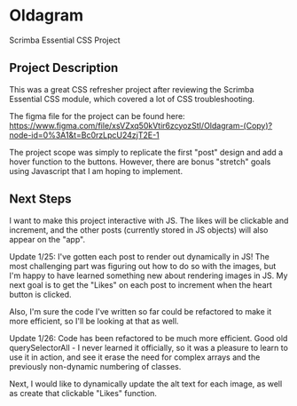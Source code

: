 # Oldagram
 Scrimba Essential CSS Project

## Project Description

This was a great CSS refresher project after reviewing the Scrimba Essential CSS module, which covered a lot of CSS troubleshooting.

The figma file for the project can be found here: https://www.figma.com/file/xsVZxq50kVtir6zcyozStI/Oldagram-(Copy)?node-id=0%3A1&t=Bc0rzLpcU24zjT2E-1

The project scope was simply to replicate the first "post" design and add a hover function to the buttons. However, there are bonus "stretch" goals using Javascript that I am hoping to implement.  

## Next Steps

I want to make this project interactive with JS. The likes will be clickable and increment, and the other posts (currently stored in JS objects) will also appear on the "app". 

Update 1/25: I've gotten each post to render out dynamically in JS! The most challenging part was figuring out how to do so with the images, but I'm happy to have learned something new about rendering images in JS. My next goal is to get the "Likes" on each post to increment when the heart button is clicked. 

Also, I'm sure the code I've written so far could be refactored to make it more efficient, so I'll be looking at that as well. 

Update 1/26: Code has been refactored to be much more efficient. Good old querySelectorAll - I never learned it officially, so it was a pleasure to learn to use it in action, and see it erase the need for complex arrays and the previously non-dynamic numbering of classes. 

Next, I would like to dynamically update the alt text for each image, as well as create that clickable "Likes" function. 
